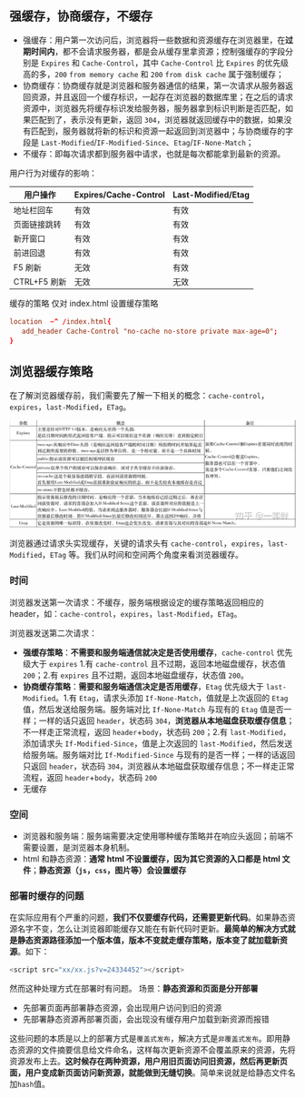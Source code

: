## 强缓存，协商缓存，不缓存

- 强缓存：用户第一次访问后，浏览器将一些数据和资源缓存在浏览器里，在**过期时间内**，都不会请求服务器，都是会从缓存里拿资源；控制强缓存的字段分别是 `Expires` 和 `Cache-Control`，其中 `Cache-Control` 比 `Expires` 的优先级高的多，`200` `from memory cache` 和 `200` `from disk cache` 属于强制缓存；
- 协商缓存：协商缓存就是浏览器和服务器通信的结果，第一次请求从服务器返回资源，并且返回一个缓存标识，一起存在浏览器的数据库里；在之后的请求资源中，浏览器先将缓存标识发给服务器，服务器拿到标识判断是否匹配，如果匹配到了，表示没有更新，返回 `304`，浏览器就返回缓存中的数据，如果没有匹配到，服务器就将新的标识和资源一起返回到浏览器中；与协商缓存的字段是 `Last-Modified`/`IF-Modified-Since`、`Etag`/`IF-None-Match`；
- 不缓存：即每次请求都到服务器中请求，也就是每次都能拿到最新的资源。

用户行为对缓存的影响：

| 用户操作     | Expires/Cache-Control | Last-Modified/Etag |
| ------------ | --------------------- | ------------------ |
| 地址栏回车   | 有效                  | 有效               |
| 页面链接跳转 | 有效                  | 有效               |
| 新开窗口     | 有效                  | 有效               |
| 前进回退     | 有效                  | 有效               |
| F5 刷新      | 无效                  | 有效               |
| CTRL+F5 刷新 | 无效                  | 无效               |

缓存的策略
仅对 index.html 设置缓存策略

```conf
location  ~^ /index.html{
   add_header Cache-Control "no-cache no-store private max-age=0";
}
```

## 浏览器缓存策略

在了解浏览器缓存前，我们需要先了解一下相关的概念：`cache-control`，`expires`，`last-Modified`，`ETag`。

![alt text](image.png)

浏览器通过请求头实现缓存，关键的请求头有 `cache-control`，`expires`，`last-Modified`，`ETag` 等。我们从时间和空间两个角度来看浏览器缓存。

### 时间

浏览器发送第一次请求：不缓存，服务端根据设定的缓存策略返回相应的 header，如：`cache-control`，`expires`，`last-Modified`，`ETag`。

浏览器发送第二次请求：

- **强缓存策略**：**不需要和服务端通信就决定是否使用缓存**，`cache-control` 优先级大于 `expires` 1.有 `cache-control` 且不过期，返回本地磁盘缓存，状态值 `200`；2.有 `expires` 且不过期，返回本地磁盘缓存，状态值 `200`。
- **协商缓存策略**：**需要和服务端通信决定是否用缓存**，`Etag` 优先级大于 `last-Modified`。1.有 `Etag`，请求头添加 `If-None-Match`，值就是上次返回的 `Etag` 值，然后发送给服务端。服务端对比 `If-None-Match` 与现有的 `Etag` 值是否一样；一样的话只返回 `header`，状态码 `304`，**浏览器从本地磁盘获取缓存信息**；不一样走正常流程，返回 `header`+`body`，状态码 `200`；2.有 `last-Modified`，添加请求头 `If-Modified-Since`，值是上次返回的 `last-Modified`，然后发送给服务端。服务端对比 `If-Modified-Since` 与现有的是否一样；一样的话返回只返回 `header`，状态码 `304`，浏览器从本地磁盘获取缓存信息；不一样走正常流程，返回 `header`+`body`，状态码 `200`
- 无缓存

### 空间

- 浏览器和服务端：服务端需要决定使用哪种缓存策略并在响应头返回；前端不需要设置，是浏览器本身机制。
- html 和静态资源：**通常 html 不设置缓存，因为其它资源的入口都是 html 文件**；**静态资源（`js`，`css`，图片等）会设置缓存**

### 部署时缓存的问题

在实际应用有个严重的问题，**我们不仅要缓存代码，还需要更新代码**。如果静态资源名字不变，怎么让浏览器即能缓存又能在有新代码时更新。**最简单的解决方式就是静态资源路径添加一个版本值，版本不变就走缓存策略，版本变了就加载新资源**。如下：

```js
<script src="xx/xx.js?v=24334452"></script>
```

然而这种处理方式在部署时有问题。
场景：**静态资源和页面是分开部署**

- 先部署页面再部署静态资源，会出现用户访问到旧的资源
- 先部署静态资源再部署页面，会出现没有缓存用户加载到新资源而报错

这些问题的本质是以上的部署方式是`覆盖式发布`，解决方式是`非覆盖式发布`。即用静态资源的文件摘要信息给文件命名，这样每次更新资源不会覆盖原来的资源，先将资源发布上去。**这时候存在两种资源，用户用旧页面访问旧资源，然后再更新页面，用户变成新页面访问新资源，就能做到无缝切换**。简单来说就是给静态文件名加`hash`值。
